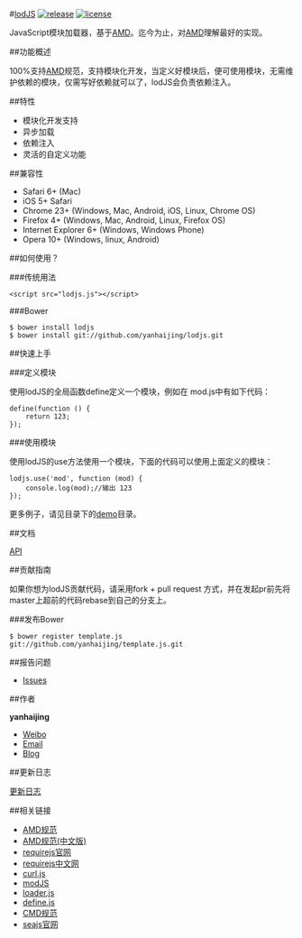 #[lodJS](https://github.com/yanhaijing/lodjs) [![release](https://img.shields.io/badge/release-v0.1.0-orange.svg)](https://github.com/yanhaijing/template.js/releases/tag/v0.1.0) [![license](http://img.shields.io/npm/l/express.svg)](https://github.com/yanhaijing/lodjs/blob/master/MIT-LICENSE.txt)

JavaScript模块加载器，基于[AMD](https://github.com/amdjs/amdjs-api/blob/master/AMD.md)。迄今为止，对[AMD](https://github.com/amdjs/amdjs-api/blob/master/AMD.md)理解最好的实现。

##功能概述

100%支持[AMD](https://github.com/amdjs/amdjs-api/blob/master/AMD.md)规范，支持模块化开发，当定义好模块后，便可使用模块，无需维护依赖的模块，仅需写好依赖就可以了，lodJS会负责依赖注入。

##特性

- 模块化开发支持
- 异步加载
- 依赖注入
- 灵活的自定义功能

##兼容性

- Safari 6+ (Mac)
- iOS 5+ Safari
- Chrome 23+ (Windows, Mac, Android, iOS, Linux, Chrome OS)
- Firefox 4+ (Windows, Mac, Android, Linux, Firefox OS)
- Internet Explorer 6+ (Windows, Windows Phone)
- Opera 10+ (Windows, linux, Android)

##如何使用？

###传统用法
	
	<script src="lodjs.js"></script>

###Bower

	$ bower install lodjs
	$ bower install git://github.com/yanhaijing/lodjs.git

##快速上手

###定义模块

使用lodJS的全局函数define定义一个模块，例如在 mod.js中有如下代码：

	define(function () {
		return 123;
	});

###使用模块

使用lodJS的use方法使用一个模块，下面的代码可以使用上面定义的模块：

	lodjs.use('mod', function (mod) {
		console.log(mod);//输出 123
	});

更多例子，请见目录下的[demo](demo)目录。

##文档

[API](doc/api.md)

##贡献指南

如果你想为lodJS贡献代码，请采用fork + pull request 方式，并在发起pr前先将master上超前的代码rebase到自己的分支上。

###发布Bower
	
	$ bower register template.js git://github.com/yanhaijing/template.js.git

##报告问题

- [Issues](https://github.com/yanhaijing/lodjs/issues "报告问题")

##作者

**yanhaijing**

- [Weibo](http://weibo.com/yanhaijing1234 "yanhaijing's Weibo")
- [Email](mailto:yanhaijing@yeah.net "yanhaijing's Email")
- [Blog](http://yanhaijing.com "yanhaijing's Blog")

##更新日志

[更新日志](CHANGELOG.md)

##相关链接
- [AMD规范](https://github.com/amdjs/amdjs-api/blob/master/AMD.md)
- [AMD规范(中文版)](https://github.com/amdjs/amdjs-api/wiki/AMD-(%E4%B8%AD%E6%96%87%E7%89%88))
- [requirejs官网](http://requirejs.org/)
- [requirejs中文网](http://requirejs.cn/)
- [curl.js](https://github.com/cujojs/curl)
- [modJS](https://github.com/fex-team/mod)
- [loader.js](https://github.com/ember-cli/loader.js)
- [define.js](https://github.com/fixjs/define.js)
- [CMD规范](https://github.com/cmdjs/specification/blob/master/draft/module.md)
- [seajs官网](http://seajs.org/docs/)